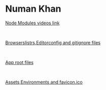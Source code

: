 # Numan Khan

[Node Modules videos link](https://youtu.be/5luOkb6aYPA)

<br>

[Browserslistrs,Editorconfig and gitignore files](https://youtu.be/btdB77BbD0Y)

<br>

[App root files](https://youtu.be/Bcxh-JFvSX8)

<br>

[Assets,Environments and favicon.ico](https://youtu.be/T-RzJDyu6TA)